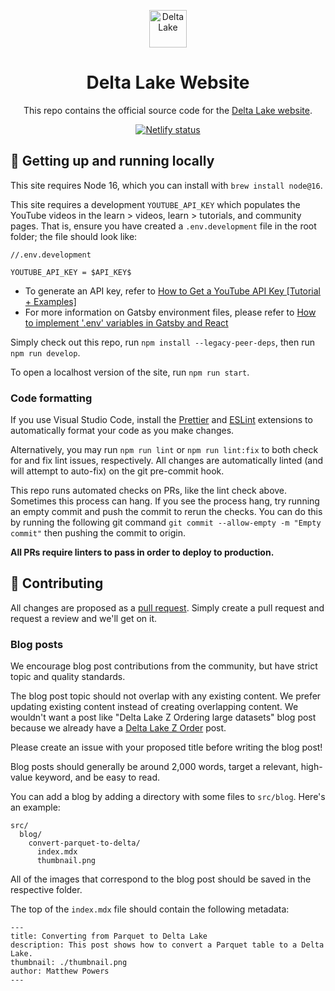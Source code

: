 <p align="center">
  <a href="https://delta.io">
    <img alt="Delta Lake" src="static/images/icon.png" width="60" />
  </a>
</p>
<h1 align="center">Delta Lake Website</h1>

<p align="center">This repo contains the official source code for the <a href="https://delta.io">Delta Lake website</a>.</p>

<p align="center">
  <a href="https://app.netlify.com/sites/delta-io-beta/deploys">
    <img src="https://api.netlify.com/api/v1/badges/5fdc1202-ea78-42d3-b86d-e232c77e1b88/deploy-status" alt="Netlify status">
  </a>
</p>

## :rocket: Getting up and running locally

This site requires Node 16, which you can install with `brew install node@16`.

This site requires a development `YOUTUBE_API_KEY` which populates the YouTube videos in the learn > videos, learn > tutorials, and community pages. That is, ensure you have created a `.env.development` file in the root folder; the file should look like:

```
//.env.development

YOUTUBE_API_KEY = $API_KEY$
```

- To generate an API key, refer to [How to Get a YouTube API Key [Tutorial + Examples]](https://blog.hubspot.com/website/how-to-get-youtube-api-key)
- For more information on Gatsby environment files, please refer to [How to implement '.env' variables in Gatsby and React](https://dev.to/steeeeeph/how-to-implement-env-variables-in-gatsby-and-react-252d)

Simply check out this repo, run `npm install --legacy-peer-deps`, then run `npm run develop`.

To open a localhost version of the site, run `npm run start`.

### Code formatting

If you use Visual Studio Code, install the [Prettier](https://marketplace.visualstudio.com/items?itemName=esbenp.prettier-vscode) and [ESLint](https://marketplace.visualstudio.com/items?itemName=dbaeumer.vscode-eslint) extensions to automatically format your code as you make changes.

Alternatively, you may run `npm run lint` or `npm run lint:fix` to both check for and fix lint issues, respectively. All changes are automatically linted (and will attempt to auto-fix) on the git pre-commit hook.

This repo runs automated checks on PRs, like the lint check above. Sometimes this process can hang. If you see the process hang, try running an empty commit and push the commit to rerun the checks. You can do this by running the following git command `git commit --allow-empty -m "Empty commit"` then pushing the commit to origin.

**All PRs require linters to pass in order to deploy to production.**

## :handshake: Contributing

All changes are proposed as a [pull request](https://github.com/delta-io/website/pulls). Simply create a pull request and request a review and we'll get on it.

### Blog posts

We encourage blog post contributions from the community, but have strict topic and quality standards.

The blog post topic should not overlap with any existing content. We prefer updating existing content instead of creating overlapping content. We wouldn't want a post like "Delta Lake Z Ordering large datasets" blog post because we already have a [Delta Lake Z Order](https://delta.io/blog/2023-06-03-delta-lake-z-order/) post.

Please create an issue with your proposed title before writing the blog post!

Blog posts should generally be around 2,000 words, target a relevant, high-value keyword, and be easy to read.

You can add a blog by adding a directory with some files to `src/blog`. Here's an example:

```
src/
  blog/
    convert-parquet-to-delta/
      index.mdx
      thumbnail.png
```

All of the images that correspond to the blog post should be saved in the respective folder.

The top of the `index.mdx` file should contain the following metadata:

```
---
title: Converting from Parquet to Delta Lake
description: This post shows how to convert a Parquet table to a Delta Lake.
thumbnail: ./thumbnail.png
author: Matthew Powers
---
```
